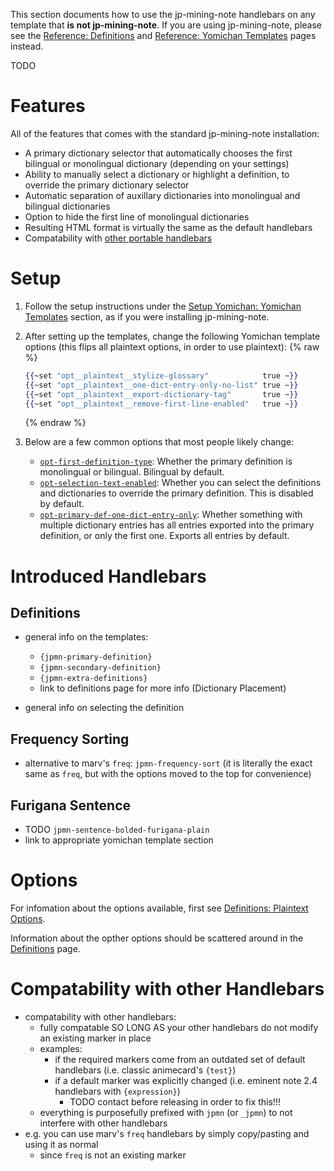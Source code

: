 This section documents how to use the jp-mining-note handlebars on any template
that **is not jp-mining-note**.
If you are using jp-mining-note, please see the
[Reference: Definitions](definitions.md) and
[Reference: Yomichan Templates](yomichantemplates.md)
pages instead.

TODO

# Features

All of the features that comes with the standard jp-mining-note installation:

- A primary dictionary selector that automatically chooses the first bilingual or monolingual dictionary (depending on your settings)
- Ability to manually select a dictionary or highlight a definition, to override the primary dictionary selector
- Automatic separation of auxillary dictionaries into monolingual and bilingual dictionaries
- Option to hide the first line of monolingual dictionaries
- Resulting HTML format is virtually the same as the default handlebars
- Compatability with [other portable handlebars](#compatability-with-other-handlebars)


# Setup

1. Follow the setup instructions under the
    [Setup Yomichan: Yomichan Templates](setupyomichan.md#yomichan-templates) section,
     as if you were installing jp-mining-note.

2. After setting up the templates, change the following Yomichan template options
    (this flips all plaintext options, in order to use plaintext):
    {% raw %}
    ```handlebars
    {{~set "opt__plaintext__stylize-glossary"            true ~}}
    {{~set "opt__plaintext__one-dict-entry-only-no-list" true ~}}
    {{~set "opt__plaintext__export-dictionary-tag"       true ~}}
    {{~set "opt__plaintext__remove-first-line-enabled"   true ~}}
    ```
    {% endraw %}

3. Below are a few common options that most people likely change:
    - [`opt-first-definition-type`](definitions.md#automatic-selection-bilingual-or-monolingual):
        Whether the primary definition is monolingual or bilingual.
        Bilingual by default.
    - [`opt-selection-text-enabled`](definitions.md#manual-selection):
        Whether you can select the definitions and dictionaries
        to override the primary definition. This is disabled by default.
    - [`opt-primary-def-one-dict-entry-only`](definitions.md#exporting-only-one-dictionary-entry):
        Whether something with multiple dictionary entries
        has all entries exported into the primary definition, or only the first one.
        Exports all entries by default.


# Introduced Handlebars

## Definitions
- general info on the templates:
    - `{jpmn-primary-definition}`
    - `{jpmn-secondary-definition}`
    - `{jpmn-extra-definitions}`
    - link to definitions page for more info (Dictionary Placement)

- general info on selecting the definition

## Frequency Sorting
- alternative to marv's `freq`: `jpmn-frequency-sort`
    (it is literally the exact same as `freq`, but with the options moved to the top for convenience)

## Furigana Sentence
- TODO `jpmn-sentence-bolded-furigana-plain`
- link to appropriate yomichan template section

# Options
For infomation about the options available,
first see [Definitions: Plaintext Options](definitions.md#plaintext-options).

Information about the opther options should be scattered around in the
[Definitions](definitions.md) page.


# Compatability with other Handlebars
- compatability with other handlebars:
    - fully compatable SO LONG AS your other handlebars do not modify an existing marker in place
    - examples:
        - if the required markers come from an outdated set of default handlebars (i.e. classic animecard's `{test}`)
        - if a default marker was explicitly changed (i.e. eminent note 2.4 handlebars with `{expression}`)
            - TODO contact before releasing in order to fix this!!!
    - everything is purposefully prefixed with `jpmn` (or `_jpmn`) to not interfere with other handlebars
- e.g. you can use marv's `freq` handlebars by simply copy/pasting and using it as normal
    - since `freq` is not an existing marker



